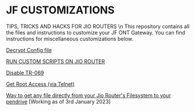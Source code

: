# JF CUSTOMIZATIONS
TIPS, TRICKS AND HACKS FOR JIO ROUTERS \n
This repository contains all the files and instructions to customize your JF ONT Gateway. You can find instructions for miscellaneous customizations below.

[Decrypt Config file](https://github.com/Naitik1208/JF-ROUTER/blob/main/Instructions/Decrypt%20Config%20File.md)

[RUN CUSTOM SCRIPTS ON JIO ROUTER](https://github.com/Naitik1208/JF-ROUTER/blob/main/Instructions/Run%20Custom%20Scripts%20On%20Your%20Router.md)

[Disable TR-069](https://github.com/Naitik1208/JF-ROUTER/blob/main/Instructions/Disable%20TR-069.md)

[Get Root Access (via Telnet)](https://github.com/Naitik1208/JF-ROUTER/blob/main/Instructions/Get-Root-Access-JF-ONT-Home-Gateway.md)

[Way to get any file directly from your Jio Router's Filesystem to your pendrive](https://github.com/Naitik1208/JF-ROUTER/blob/main/Instructions/Way%20to%20get%20any%20file%20directly%20from%20your%20Jio%20Router's%20Filesystem%20to%20your%20pendrive.md) [Working as of 3rd January 2023]
